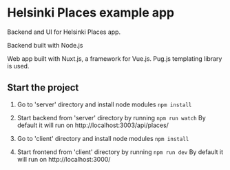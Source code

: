 # Helsinki Places example app

Backend and UI for Helsinki Places app.

Backend built with Node.js

Web app built with Nuxt.js, a framework for Vue.js. Pug.js templating library is used.

## Start the project

1. Go to 'server' directory and install node modules 
`npm install`

2. Start backend from 'server' directory by running 
`npm run watch`
By default it will run on http://localhost:3003/api/places/

3. Go to 'client' directory and install node modules 
`npm install`

4. Start frontend from 'client' directory by running
`npm run dev`
By default it will run on http://localhost:3000/


